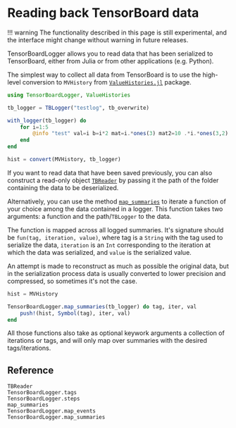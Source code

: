 # Reading back TensorBoard data

!!! warning
    The functionality described in this page is still experimental, and the interface might change without warning in future releases.


TensorBoardLogger allows you to read data that has been serialized to TensorBoard, either from Julia or from other applications (e.g. Python).

The simplest way to collect all data from TensorBoard is to use the high-level conversion to `MVHistory` from [`ValueHistories.jl`](https://github.com/JuliaML/ValueHistories.jl) package.

```julia
using TensorBoardLogger, ValueHistories

tb_logger = TBLogger("testlog", tb_overwrite)

with_logger(tb_logger) do
    for i=1:5
        @info "test" val=i b=i*2 mat=i.*ones(3) mat2=10 .*i.*ones(3,2)
    end
end

hist = convert(MVHistory, tb_logger)
```

If you want to read data that have been saved previously, you can also construct a read-only object [`TBReader`](@ref) by passing it the path of the folder containing the data to be deserialized.

Alternatively, you can use the method [`map_summaries`](@ref) to iterate a function of your choice among the data contained in a logger. This function
takes two arguments: a function and the path/`TBLogger` to the data.

The function is mapped across all logged summaries. It's signature should be
`fun(tag, iteration, value)`, where tag is a `String` with the tag used to serialize the data, `iteration` is an `Int` corresponding to the iteration at which the data was serialized, and `value` is the serialized value.

An attempt is made to reconstruct as much as possible the original data, but in the serialization process data is usually converted to lower precision and compressed, so sometimes it's not the case.

```julia
hist = MVHistory

TensorBoardLogger.map_summaries(tb_logger) do tag, iter, val
    push!(hist, Symbol(tag), iter, val)
end
```

All those functions also take as optional keywork arguments a collection of iterations or tags, and will only map over summaries with the desired tags/iterations.

## Reference

```@docs
TBReader
TensorBoardLogger.tags
TensorBoardLogger.steps
map_summaries
TensorBoardLogger.map_events
TensorBoardLogger.map_summaries
```
